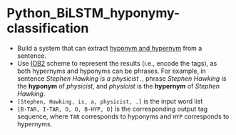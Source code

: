 # Python_BiLSTM_hyponymy-classification
* Build a system that can extract [hyponym and hypernym](https://en.wikipedia.org/wiki/Hyponymy_and_hypernymy) from a sentence. 
* Use [IOB2](https://en.wikipedia.org/wiki/Inside%E2%80%93outside%E2%80%93beginning_(tagging)) scheme to represent the results (i.e., encode the tags), as both hypernyms and hyponyms can be phrases.
For example, in sentence *Stephen Hawking is a physicist .*, phrase *Stephen Hawking* is the **hyponym** of *physicist*, and *physicist* is the **hypernym** of *Stephen Hawking*.
 * `[Stephen, Hawking, is, a, physicist, .]` is the input word list 
 * `[B-TAR, I-TAR, O, O, B-HYP, O]` is the corresponding output tag sequence, where `TAR` corresponds to hyponyms and `HYP` corresponds to hypernyms.
